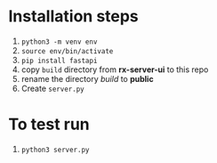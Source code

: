 # Installation steps

1. `python3 -m venv env`
2. `source env/bin/activate`
3. `pip install fastapi`
4. copy `build` directory from **rx-server-ui** to this repo
5. rename the directory *build* to **public**
6. Create `server.py`

# To test run
1. `python3 server.py`
